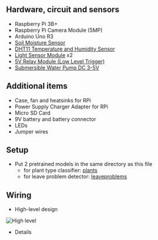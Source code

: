 ## Hardware, circuit and sensors
* Raspberry Pi 3B+
* Raspberry Pi Camera Module (5MP)
* Arduino Uno R3
* [Soil Moisture Sensor](https://www.smart-prototyping.com/Soil-Hygrometer-Detection-Module-Soil-Moisture-Sensor-For-Arduino.html)
* [DHT11 Temperature and Humidity Sensor](https://components101.com/sensors/dht11-temperature-sensor)
* [Light Sensor Module](https://www.makerfabs.com/light-sensor-module.html) x2
* [5V Relay Module (Low Level Trigger)](https://www.amazon.com/RLECS-Extension-Indicator-Household-Appliance/dp/B07YHJLCK6)
* [Submersible Water Pump DC 3-5V](https://www.flipkart.com/rich-hood-mini-micro-submersible-water-pump-dc-3-5v-low-noise-brushless-motor-diy-kit/p/itmd8ca66418265d)

## Additional items
* Case, fan and heatsinks for RPi
* Power Supply Charger Adapter for RPi
* Micro SD Card
* 9V battery and battery connector
* LEDs
* Jumper wires

## Setup
* Put 2 pretrained models in the same directory as this file
  * for plant type classifier: [plants](https://github.com/khoaDLuu/plantinum/releases/download/v1.0-beta/planttype.model)
  * for leave problem detector: [leaveproblems](https://github.com/khoaDLuu/plantinum/releases/download/v1.0-beta/leaveproblem.model)

## Wiring
* High-level design

![High level](https://user-images.githubusercontent.com/46435936/131376822-c9dd440f-9a64-415f-9f07-f7c5245636c2.png)

* Details
